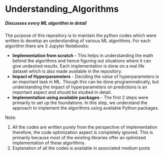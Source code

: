 # Understanding_Algorithms
##### Discusses every ML algorithm in detail

The purpose of this repository is to maintain the python codes which were written to develop an understanding of various ML algorithms. For each algorithm there are 3 Jupyter Notebooks:
- **Implementation from scratch** - This helps in understanding the math behind the algorithms and hence figuring out situations where it can give undesired results. Each implementation is done on a real life dataset which is also made available in the repository.
- **Impact of Hyperparameters** - Deciding the value of hyperparameters is an important task in ML. Though this can be done programmatically, but understanding the impact of hyperparameters on predictions is an important aspect and should be studied in detail.
- **Implementation using available packages** - The first 2 steps were primarily to set up the foundations. In this step, we understand the approach to implement the algorithms using available Python packages.

Note:
1. All the codes are written purely from the perspective of implementation therefore, the code optimization aspect is completely ignored. This is primarily because most of the existing libraries offer an optimized implementation of these algorithms.
2. Explanation of all the codes is available in associated medium posts
